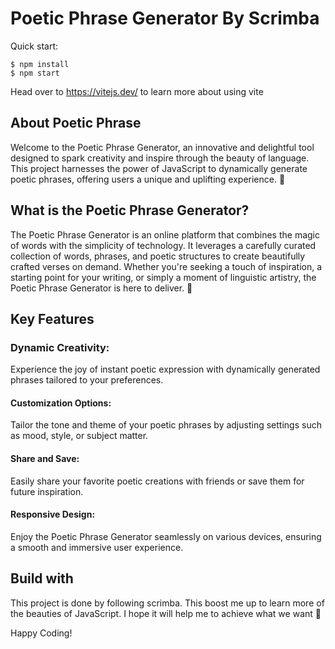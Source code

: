 # Poetic Phrase Generator By Scrimba

Quick start:

```
$ npm install
$ npm start
````

Head over to https://vitejs.dev/ to learn more about using vite
## About Poetic Phrase

Welcome to the Poetic Phrase Generator, an innovative and delightful tool designed to spark creativity and inspire through the beauty of language. This project harnesses the power of JavaScript to dynamically generate poetic phrases, offering users a unique and uplifting experience. 💜

## What is the Poetic Phrase Generator?
The Poetic Phrase Generator is an online platform that combines the magic of words with the simplicity of technology. It leverages a carefully curated collection of words, phrases, and poetic structures to create beautifully crafted verses on demand. Whether you're seeking a touch of inspiration, a starting point for your writing, or simply a moment of linguistic artistry, the Poetic Phrase Generator is here to deliver. 🎉

## Key Features
### Dynamic Creativity:
Experience the joy of instant poetic expression with dynamically generated phrases tailored to your preferences.

#### Customization Options:
Tailor the tone and theme of your poetic phrases by adjusting settings such as mood, style, or subject matter.

#### Share and Save:
Easily share your favorite poetic creations with friends or save them for future inspiration.

#### Responsive Design:
Enjoy the Poetic Phrase Generator seamlessly on various devices, ensuring a smooth and immersive user experience.

## Build with
This project is done by following scrimba.
This boost me up to learn more of the beauties of JavaScript. I hope it will help me to achieve what we want 🚀


Happy Coding!

